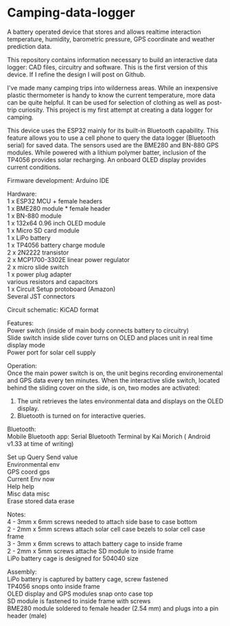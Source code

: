 # Camping-data-logger
A battery operated device that stores and allows realtime interaction temperature, humidity, barometric pressure, GPS coordinate and weather prediction data.

This repository contains information necessary to build an interactive data logger: CAD files, circuitry and software. This is the first version of this device. If I refine the design I will post on Github.

I've made many camping trips into wilderness areas. While an inexpensive plastic thermometer is handy to know the current temperature, more data can be quite helpful. It can be used for selection of clothing as well as post-trip curiosity. This project is my first attempt at creating a data logger for camping.

This device uses the ESP32 mainly for its built-in Bluetooth capability. This feature allows you to use a cell phone to query the data logger (Bluetooth serial) for saved data. The sensors used are the BME280 and BN-880 GPS modules. While powered with a lithium polymer batter, inclusion of the TP4056 provides solar recharging. An onboard OLED display provides current conditions.

Firmware development: Arduino IDE

Hardware:  
1 x ESP32 MCU + female headers  
1 x BME280 module * female header  
1 x BN-880 module  
1 x 132x64 0.96 inch OLED module  
1 x Micro SD card module  
1 x LiPo battery  
1 x TP4056 battery charge module  
2 x 2N2222 transistor  
2 x MCP1700-3302E linear power regulator  
2 x micro slide switch  
1 x power plug adapter  
various resistors and capacitors  
1 x Circuit Setup protoboard (Amazon)  
Several JST connectors  

Circuit schematic: KiCAD format

Features:  
Power switch (inside of main body connects battery to circuitry)  
Slide switch inside slide cover turns on OLED and places unit in real time display mode  
Power port for solar cell supply 

Operation:  
Once the main power switch is on, the unit begins recording environemental and GPS data every ten minutes.
When the interactive slide switch, located behind the sliding cover on the side, is on, two modes are activated:
  1) The unit retrieves the lates environmental data and displays on the OLED display.
  2) Bluetooth is turned on for interactive queries.    

Bluetooth:  
Mobile Bluetooth app: Serial Bluetooth Terminal by Kai Morich ( Android v1.33 at time of writing)

Set up 
Query              Send value  
Environmental      env  
GPS coord          gps  
Current Env        now  
Help               help  
Misc data          misc  
Erase stored data  erase  

Notes:  
4 - 3mm x 6mm screws needed to attach side base to case bottom  
2 - 2mm x 5mm screws attach solar cell case bezels to solar cell case frame  
3 - 3mm x 6mm screws to attach battery cage to inside frame  
2 - 2mm x 5mm screws attache SD module to inside frame  
LiPo battery cage is designed for 504040 size  

Assembly:  
LiPo battery is captured by battery cage, screw fastened  
TP4056 snops onto inside frame  
OLED display and GPS modules snap onto case top  
SD module is fastened to inside frame with screws  
BME280 module soldered to female header (2.54 mm) and plugs into a pin header (male)  

